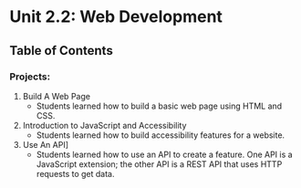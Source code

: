 # Unit 2.2: Web Development

## Table of Contents

### Projects:

1. Build A Web Page
    * Students learned how to build a basic web page using HTML and CSS.
2. Introduction to JavaScript and Accessibility
    * Students learned how to build accessibility features for a website.
3. Use An API]
    * Students learned how to use an API to create a feature. One API is a JavaScript extension; the other API is a REST API that uses HTTP requests to get data.
